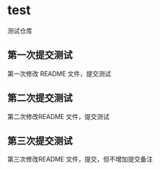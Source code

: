 # test
测试仓库



## 第一次提交测试

第一次修改 README 文件，提交测试



## 第二次提交测试

第二次修改README 文件，提交测试



## 第三次提交测试

第三次修改README 文件，提交，但不增加提交备注
